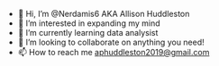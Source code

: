 - 👋 Hi, I’m @Nerdamis6 AKA Allison Huddleston
- 👀 I’m interested in expanding my mind
- 🌱 I’m currently learning data analysist 
- 💞️ I’m looking to collaborate on anything you need!
- 📫 How to reach me aphuddleston2019@gmail.com
